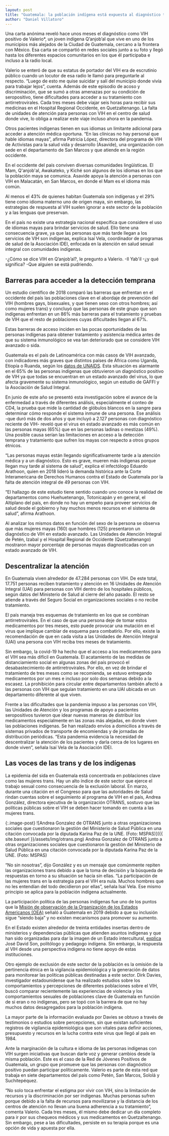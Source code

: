 ```yaml
---
layout: post
title: "Guatemala: la población indígena está expuesta al diagnóstico tardío del VIH"
author: "Daniel Villatoro"
---
```


Una carta anónima reveló hace unos meses el diagnóstico como VIH positivo de Valerio*, un joven indígena Q’anjob’al que vive en uno de los municipios más alejados de la Ciudad de Guatemala, cercano a la frontera con México. Esa carta se compartió en redes sociales junto a su foto y llegó hasta los diferentes espacios comunitarios en los que él participaba e incluso a la radio local.
 
Valerio se enteró de que su estatus de portador del VIH era de escrutinio público cuando un locutor de esa radio le llamó para preguntarle al respecto. “Luego de esto me quise suicidar y salí del municipio donde vivía para trabajar lejos”, cuenta. Además de este episodio de acoso y discriminación, que se sumó a otras amenazas por su condición de seropositivo, tiene dificultades para acceder a su tratamiento con antirretrovirales. Cada tres meses debe viajar seis horas para recibir sus medicinas en el Hospital Regional Occidente, en Quetzaltenango. La falta de unidades de atención para personas con VIH en el centro de salud donde vive, lo obliga a realizar este viaje incluso ahora en la pandemia. 
 
Otros pacientes indígenas tienen en sus idiomas un limitante adicional para acceder a atención médica oportuna. “En las clínicas no hay personal que hable idiomas mayas”, afirma Patricia López, directora del programa de VIH de Activistas para la salud vida y desarrollo (Asavide), una organización con sede en el departamento de San Marcos y que atiende en la región occidente.
 
En el occidente del país conviven diversas comunidades lingüísticas. El Mam, Q'anjob'al, Awakateko, y Kiché son algunos de los idiomas en los que la población maya se comunica. Asavide apoya la atención a personas con VIH en Malacatán, en San Marcos, en donde el Mam es el idioma más común. 
 
Al menos el 43% de quienes habitan Guatemala son indígenas y el 29% tiene como idioma materno uno de origen maya, sin embargo, las estrategias de respuesta al VIH suelen ignorar a este sector de la población y a las lenguas que preservan.
 
En el país no existe una estrategia nacional específica que considere el uso de idiomas mayas para brindar servicios de salud. Ello tiene una consecuencia grave, ya que las personas que más tarde llegan a los servicios de VIH son indígenas, explica Isaí Vela, coordinador de programas de salud de la Asociación IDEI, enfocada en la atención en salud sexual integral con comunidades indígenas. 
 
 -¿Cómo se dice VIH en Q’anjob’al?, le pregunto a Valerio.
-Il Yab'il
-¿y qué significa?
-Que alguien se está pudriendo.


## Barreras para acceder a la detección temprana

Un estudio científico de 2018 comparó las barreras que enfrentan en el occidente del país las poblaciones clave en el abordaje de prevención del VIH (hombres gays, bisexuales, y que tienen sexo con otros hombres; así como mujeres trans) y concluyó que las personas de este grupo que son indígenas enfrentan en un 86% más barreras para el tratamiento y pruebas de VIH que el resto de poblaciones cuyas dificultades llegan al 67%. 
 
Estas barreras de acceso inciden en las pocas oportunidades de las personas indígenas para obtener tratamiento y asistencia médica antes de que su sistema inmunológico se vea tan deteriorado que se considere VIH avanzado o sida.
 
Guatemala es el país de Latinoamérica con más casos de VIH avanzado, con indicadores más graves que distintos países de África como Uganda, Etiopía o Ruanda, según los [datos de UNAIDS](https://www.unaids.org/sites/default/files/media_asset/2019-UNAIDS-data_en.pdf). Esta situación es alarmante en el 65% de las personas indígenas que obtuvieron un diagnóstico positivo de VIH ya que todas se encuentran en un estado avanzado del virus, lo que afecta gravemente su sistema inmunológico, según un estudio de GAFFI y la Asociación de Salud Integral.
 
En junio de este año se presentó esta investigación  sobre el avance de la enfermedad a través de diferentes análisis, especialmente el conteo de CD4, la prueba que mide la cantidad de glóbulos blancos en la sangre para determinar cómo responde el sistema inmune de una persona. Ese análisis -que duró más de dos años y que incluyó a 2.127 personas con diagnóstico reciente de VIH- reveló que el virus en estado avanzado es más común en las personas mayas (65%) que en las personas ladinas o mestizas (49%). Una posible causa serían las limitaciones en acceso a la detección temprana y tratamiento que sufren los mayas con respecto a otros grupos étnicos. 
 
“Las personas mayas están llegando significativamente tarde a la atención médica y a un diagnóstico. Esto es grave, mueren más indígenas porque llegan muy tarde al sistema de salud”, explica el infectólogo Eduardo Arathoon, quien en 2018 lideró la demanda histórica ante la Corte Interamericana de Derechos Humanos contra el Estado de Guatemala por la falta de atención integral de 49 personas con VIH.

“El hallazgo de este estudio tiene sentido cuando uno conoce la realidad de departamentos como Huehuetenango, Totonicapán y en general, el Altiplano del país, en donde no hay un empeño para proveer servicios de salud desde el gobierno y hay muchos menos recursos en el sistema de salud”, afirma Arathoon. 
 
Al analizar los mismos datos en función del sexo de la persona se observa que más mujeres mayas (160) que hombres (125) presentaron un diagnóstico de VIH en estado avanzado. Las Unidades de Atención Integral de Petén, Izabal y el Hospital Regional de Occidente (Quetzaltenango) mostraron mayor porcentaje de personas mayas diagnosticadas con un estado avanzado de VIH.
 
 
## Descentralizar la atención
En Guatemala viven alrededor de 47.284 personas con VIH. De este total, 17.751 personas reciben tratamiento y atención en 16 Unidades de Atención Integral (UAI) para personas con VIH dentro de los hospitales públicos, según datos del Ministerio de Salud al cierre del año pasado. El resto se atiende a través del Seguro Social en organizaciones sociales o no recibe tratamiento.
 
El país maneja tres esquemas de tratamiento en los que se combinan antirretrovirales. En el caso de que una persona deje de tomar estos medicamentos por tres meses, esto puede provocar una mutación en el virus que implique cambiar de esquema para combatirlo. Por ello, existe la recomendación de que en cada visita a las Unidades de Atención Integral (UAI) una persona con VIH reciba tres meses de tratamiento.
 
Sin embargo, la covid-19 ha hecho que el acceso a los medicamentos para el VIH sea más difícil en Guatemala. El acatamiento de las medidas de distanciamiento social en algunas zonas del país provocó el desabastecimiento de antirretrovirales. Por ello, en vez de brindar el tratamiento de tres meses como se recomienda, se estuvo entregando medicamentos por un mes e incluso por solo dos semanas debido a la escasez. La prohibición para circular entre departamentos también afectó a las personas con VIH que seguían tratamiento en una UAI ubicada en un departamento diferente al que viven. 
 
Frente a las dificultades que la pandemia impuso a las personas con VIH, las Unidades de Atención y los programas de apoyo a pacientes seropositivos tuvieron que idear nuevas maneras de distribuir los medicamentos especialmente en las zonas más alejadas, en donde viven las poblaciones indígenas. Se han realizado envíos a domicilios a través de sistemas privados de transporte de encomiendas y de jornadas de distribución periódicas. “Esta pandemia evidencia la necesidad de descentralizar la atención de los pacientes y darla cerca de los lugares en donde viven”, señala Isaí Vela de la Asociación IDEI.  
 
 
## Las voces de las trans y de los indígenas
La epidemia del sida en Guatemala está concentrada en poblaciones clave como las mujeres trans. Hay un alto índice de este sector que ejerce el trabajo sexual como consecuencia de la exclusión laboral. En marzo, durante una citación en el Congreso para que las autoridades de Salud rindan cuentas sobre el seguimiento al programa de VIH en el país, Andrea González, directora ejecutiva de la organización OTRANS, sostuvo que las políticas públicas sobre el VIH se deben hacer tomando en cuenta a las mujeres trans. 

{:.image-post}
![Andrea Gonzalez de OTRANS junto a  otras organizaciones sociales que cuestionaron la gestión del Ministerio de Salud Pública en una citación convocada por la diputada Karina Paz de la UNE.  (Foto: MSPAS)]({{ site.baseurl }}/assets/img/otrans.png)
Andrea Gonzalez de OTRANS junto a  otras organizaciones sociales que cuestionaron la gestión del Ministerio de Salud Pública en una citación convocada por la diputada Karina Paz de la UNE.  (Foto: MSPAS)

“No sin nosotras”, dijo González y es un mensaje que comúnmente repiten las organizaciones trans debido a que la toma de decisión y la búsqueda de respuestas en torno a su situación se hacía sin ellas. “La participación de las mujeres trans en la estrategia para el VIH era nula. Muchos hombres que no les entendían del todo decidieron por ellas”, señala Isaí Vela. Ese mismo principio se aplica para la población indígena actualmente. 
 
La participación política de las personas indígenas fue uno de los puntos que la [Misión de observación de la Organización de los Estados Americanos (OEA)](https://www.efe.com/efe/america/politica/la-oea-le-pide-a-guatemala-mejorar-participacion-politica-de-mujeres-e-indigenas/20000035-4042632) señaló a Guatemala en 2019 debido a que su inclusión sigue “siendo baja” y no existen mecanismos para promover su aumento. 
 
En el Estado existen alrededor de treinta entidades insertas dentro de ministerios y dependencias públicas que atienden asuntos indígenas y que han sido organizadas para dar la imagen de un Estado intercultural, [explica](https://gazeta.gt/participacion-politica-de-los-indigenas-en-guatemala-ii-incidencia-politica-indigena/) José David Son, politólogo y pedagogo indígena. Sin embargo, la respuesta al VIH desde una perspectiva indígena no tiene apoyo de estas instituciones. 
 
Otro ejemplo de exclusión de este sector de la población es la omisión de la pertinencia étnica en la vigilancia epidemiológica y la generación de datos para monitorear las políticas públicas destinadas a este sector. Dirk Davies, investigador estadounidense que ha realizado estudios sobre los comportamientos y percepciones de diferentes poblaciones sobre el VIH, buscó comparar recientemente las experiencias de violencia y los comportamientos sexuales de poblaciones clave de Guatemala en función de si eran o no indígenas, pero se topó con la barrera de que no hay muchos datos desagregados para la población indígena. 
 
La mayor parte de la información evaluada por Davies se obtuvo a través de testimonios o estudios sobre percepciones, sin que existan suficientes registros de vigilancia epidemiológica que son vitales para definir acciones, presupuesto y recursos en la lucha contra este virus que llegó al país en 1984. 
 
Ante la marginación de la cultura e idioma de las personas indígenas con VIH surgen iniciativas que buscan darle voz y generar cambios desde la misma población. Este es el caso de la Red de Jóvenes Positivos de Guatemala, un grupo que promueve que las personas con diagnóstico positivo puedan participar políticamente. Valerio es parte de esta red que trabaja en siete departamentos del país como Petén, San Marcos, Sololá y Suchitepéquez. 
 
“No solo toca enfrentar el estigma por vivir con VIH, sino la limitación de recursos y la discriminación por ser indígenas. Muchas personas sufren porque debido a la falta de recursos para movilizarse y la distancia de los centros de atención no llevan una buena adherencia a su tratamiento”, comenta Valerio. Cada tres meses, él mismo debe dedicar un día completo para ir por sus chequeos médicos y sus medicamentos en Quetzaltenango. Sin embargo, pese a las dificultades, persiste en su terapia porque es una opción de vida y apuesta por ella.

